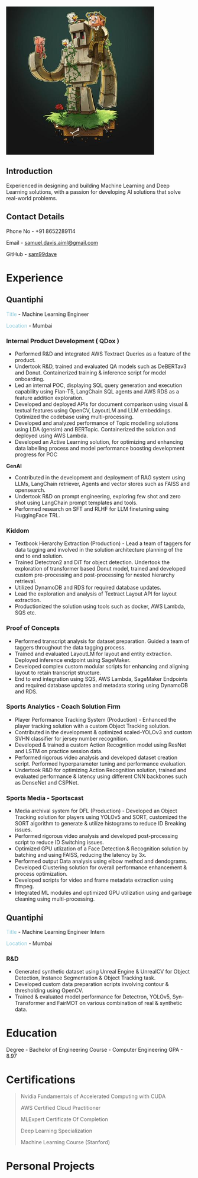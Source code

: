 
![profile](imgs/profile.jpg)
## Introduction

Experienced in designing and building Machine Learning and Deep Learning solutions, with a passion for developing AI solutions that solve real-world problems.
## Contact Details

Phone No - +91 8652289114

Email - samuel.davis.aiml@gmail.com

GitHub - [sam99dave](https://github.com/sam99dave)

# Experience

## Quantiphi

<font color="#92cddc">Title</font> - Machine Learning Engineer

<font color="#92cddc">Location</font> - Mumbai

### Internal Product Development ( QDox )

- Performed R&D and integrated AWS Textract Queries as a feature of the product.
- Undertook R&D, trained and evaluated QA models such as DeBERTav3 and Donut. Containerized training & inference script for model onboarding.
- Led an internal POC, displaying SQL query generation and execution capability using Flan-T5, LangChain SQL agents and AWS RDS as a feature addition exploration.
- Developed and deployed APIs for document comparison using visual & textual features using OpenCV, LayoutLM and LLM embeddings. Optimized the codebase using multi-processing.
- Developed and analyzed performance of Topic modelling solutions using LDA (gensim) and BERTopic. Containerized the solution and deployed using AWS Lambda.
- Developed an Active Learning solution, for optimizing and enhancing data labelling process and model performance boosting development progress for POC

 **GenAI**
 
 - Contributed in the development and deployment of RAG system using LLMs, LangChain retriever, Agents and vector stores such as FAISS and opensearch.
- Undertook R&D on prompt engineering, exploring few shot and zero shot using LangChain prompt templates and tools.
- Performed research on SFT and RLHF for LLM finetuning using HuggingFace TRL.

### Kiddom

- Textbook Hierarchy Extraction (Production) - Lead a team of taggers for data tagging and involved in the solution architecture planning of the end to end solution.
- Trained Detectron2 and DiT for object detection. Undertook the exploration of transformer based Donut model, trained and developed custom pre-processing and post-processing for nested hierarchy retrieval.
- Utilized DynamoDB and RDS for required database updates.
- Lead the exploration and analysis of Textract Layout API for layout extraction.
- Productionized the solution using tools such as docker, AWS Lambda, SQS etc.


### Proof of Concepts

- Performed transcript analysis for dataset preparation. Guided a team of taggers throughout the data tagging process.
- Trained and evaluated LayoutLM for layout and entity extraction. Deployed inference endpoint using SageMaker.
- Developed complex custom modular scripts for enhancing and aligning layout to retain transcript structure.
- End to end integration using SQS, AWS Lambda, SageMaker Endpoints and required database updates and metadata storing using DynamoDB and RDS.


### Sports Analytics - Coach Solution Firm

- Player Performance Tracking System (Production) - Enhanced the player tracking solution with a custom Object Tracking solution.
- Contributed in the development & optimized scaled-YOLOv3 and custom SVHN classifier for jersey number recognition.
- Developed & trained a custom Action Recognition model using ResNet and LSTM on practice session data.
- Performed rigorous video analysis and developed dataset creation script. Performed hyperparameter tuning and performance evaluation.
- Undertook R&D for optimizing Action Recognition solution, trained and evaluated performance & latency using different CNN backbones such as DenseNet and CSPNet.

### Sports Media - Sportscast

- Media archival system for DFL (Production) - Developed an Object Tracking solution for players using YOLOv5 and SORT, customized the SORT algorithm to generate & utilize histograms to reduce ID Breaking issues.
- Performed rigorous video analysis and developed post-processing script to reduce ID Switching issues.
- Optimized GPU utlization of a Face Detection & Recognition solution by batching and using FAISS, reducing the latency by 3x.
- Performed output Data analysis using elbow method and dendograms. Developed Clustering solution for overall performance enhancement & process optimization.
- Developed scripts for video and frame metadata extraction using ffmpeg.
- Integrated ML modules and optimized GPU utilization using and garbage cleaning using multi-processing.


## Quantiphi

<font color="#92cddc">Title</font> - Machine Learning Engineer Intern

<font color="#92cddc">Location</font> - Mumbai

### R&D

- Generated synthetic dataset using Unreal Engine & UnrealCV for Object Detection, Instance Segmentation & Object Tracking task.
- Developed custom data preparation scripts involving contour & thresholding using OpenCV.
- Trained & evaluated model performance for Detectron, YOLOv5, Syn-Transformer and FairMOT on various combination of real & synthetic data.


# Education

Degree - Bachelor of Engineering
Course - Computer Engineering
GPA - 8.97


# Certifications

>Nvidia Fundamentals of Accelerated Computing with CUDA
>
>AWS Certified Cloud Practitioner
>
>MLExpert Certificate Of Completion
>
>Deep Learning Specialization
>
>Machine Learning Course (Stanford)


# Personal Projects



